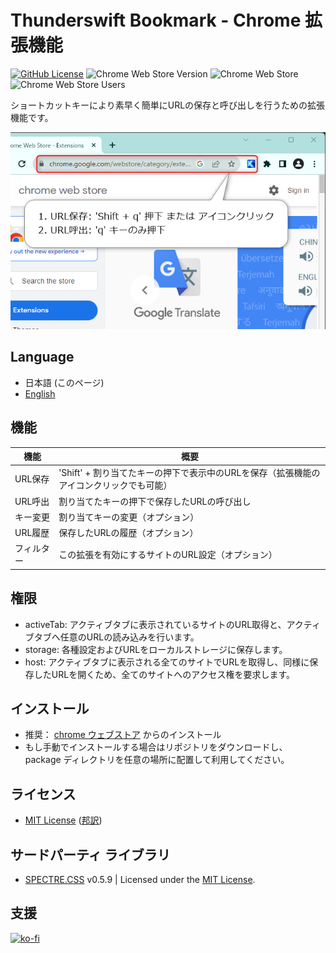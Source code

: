 # Thunderswift Bookmark - Chrome 拡張機能

[![GitHub License](https://img.shields.io/badge/license-MIT-blue.svg)](https://github.com/signak/thunderswift_bookmark/blob/master/LICENSE)
![Chrome Web Store Version](https://img.shields.io/chrome-web-store/v/lfoloedjefmpcdfmllnppimdejojllbf)
![Chrome Web Store](https://img.shields.io/chrome-web-store/rating/lfoloedjefmpcdfmllnppimdejojllbf)
![Chrome Web Store Users](https://img.shields.io/chrome-web-store/users/lfoloedjefmpcdfmllnppimdejojllbf)

ショートカットキーにより素早く簡単にURLの保存と呼び出しを行うための拡張機能です。

![screenshot](screenshot.png)

## Language

- 日本語 (このページ)
- [English](https://github.com/signak/thunderswift_bookmark/blob/master/readme.md)

## 機能

| 機能       | 概要 |
| ---        | --- |
| URL保存    | 'Shift' + 割り当てたキーの押下で表示中のURLを保存（拡張機能のアイコンクリックでも可能） |
| URL呼出    | 割り当てたキーの押下で保存したURLの呼び出し |
| キー変更   | 割り当てキーの変更（オプション） |
| URL履歴    | 保存したURLの履歴（オプション） |
| フィルター | この拡張を有効にするサイトのURL設定（オプション） |

## 権限

- activeTab: アクティブタブに表示されているサイトのURL取得と、アクティブタブへ任意のURLの読み込みを行います。
- storage: 各種設定およびURLをローカルストレージに保存します。
- host: アクティブタブに表示される全てのサイトでURLを取得し、同様に保存したURLを開くため、全てのサイトへのアクセス権を要求します。

## インストール

- 推奨： [chrome ウェブストア](https://chrome.google.com/webstore/detail/thunderswift_bookmark/lfoloedjefmpcdfmllnppimdejojllbf) からのインストール
- もし手動でインストールする場合はリポジトリをダウンロードし、 package ディレクトリを任意の場所に配置して利用してください。

## ライセンス

- [MIT License](https://github.com/signak/thunderswift_bookmark/blob/master/LICENSE)
([邦訳](https://github.com/signak/thunderswift_bookmark/blob/master/docs/ja/LICENSE))

## サードパーティ ライブラリ

- [SPECTRE.CSS](https://picturepan2.github.io/spectre/index.html) v0.5.9 | Licensed under the [MIT License](https://github.com/picturepan2/spectre/blob/master/LICENSE).

## 支援

[![ko-fi](https://ko-fi.com/img/githubbutton_sm.svg)](https://ko-fi.com/K3K1QBWWG)
